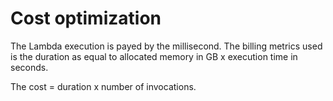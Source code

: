 # Cost optimization

The Lambda execution is payed by the millisecond. The billing metrics used is the duration as equal to allocated memory in GB x execution time in seconds.

The cost = duration x number of invocations.